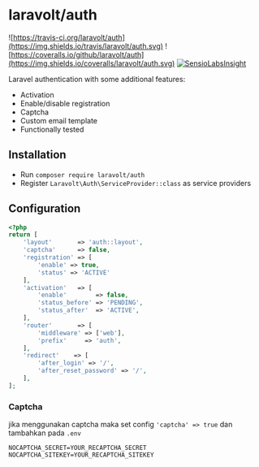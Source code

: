 # laravolt/auth

![https://travis-ci.org/laravolt/auth](https://img.shields.io/travis/laravolt/auth.svg)
![https://coveralls.io/github/laravolt/auth](https://img.shields.io/coveralls/laravolt/auth.svg)
[![SensioLabsInsight](https://insight.sensiolabs.com/projects/64a4da48-4cab-418e-9594-cb90d7f3e792/mini.png)](https://insight.sensiolabs.com/projects/64a4da48-4cab-418e-9594-cb90d7f3e792)

Laravel authentication with some additional features:

* Activation
* Enable/disable registration
* Captcha
* Custom email template
* Functionally tested


## Installation

* Run `composer require laravolt/auth`
* Register `Laravolt\Auth\ServiceProvider::class` as service providers

## Configuration
```php
<?php
return [
    'layout'       => 'auth::layout',
    'captcha'      => false,
    'registration' => [
        'enable' => true,
        'status' => 'ACTIVE'
    ],
    'activation'   => [
        'enable'        => false,
        'status_before' => 'PENDING',
        'status_after'  => 'ACTIVE',
    ],
    'router'       => [
        'middleware' => ['web'],
        'prefix'     => 'auth',
    ],
    'redirect'    => [
        'after_login' => '/',
        'after_reset_password' => '/',
    ],
];
```

### Captcha
jika menggunakan captcha maka set config `'captcha' => true` dan tambahkan pada `.env`
```
NOCAPTCHA_SECRET=YOUR_RECAPTCHA_SECRET
NOCAPTCHA_SITEKEY=YOUR_RECAPTCHA_SITEKEY
```

